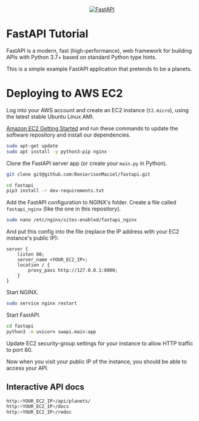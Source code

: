 <p align="center">
  <a href="https://fastapi.tiangolo.com"><img src="https://fastapi.tiangolo.com/img/logo-margin/logo-teal.png" alt="FastAPI"></a>
</p>


# FastAPI Tutorial

FastAPI is a modern, fast (high-performance), web framework for building APIs with Python 3.7+ based on standard Python type hints.

This is a simple example FastAPI application that pretends to be a planets.

# Deploying to AWS EC2

Log into your AWS account and create an EC2 instance (`t2.micro`), using the latest stable
Ubuntu Linux AMI.

[Amazon EC2 Getting Started](https://aws.amazon.com/pt/ec2/getting-started/) and run these commands to update the software repository and install
our dependencies.

```bash
sudo apt-get update
sudo apt install -y python3-pip nginx
```

Clone the FastAPI server app (or create your `main.py` in Python).

```bash
git clone git@github.com:RonierisonMaciel/fastapi.git
```

```bash
cd fastapi
pip3 install -r dev-requirements.txt
```

Add the FastAPI configuration to NGINX's folder. Create a file called `fastapi_nginx` (like the one in this repository).

```bash
sudo nano /etc/nginx/sites-enabled/fastapi_nginx
```

And put this config into the file (replace the IP address with your EC2 instance's public IP):

```
server {
    listen 80;   
    server_name <YOUR_EC2_IP>;    
    location / {        
        proxy_pass http://127.0.0.1:8000;    
    }
}
```

Start NGINX.

```bash
sudo service nginx restart
```

Start FastAPI.

```bash
cd fastapi
python3 -m uvicorn swapi.main:app
```

Update EC2 security-group settings for your instance to allow HTTP traffic to port 80.

Now when you visit your public IP of the instance, you should be able to access your API.

## Interactive API docs

```bash
http:<YOUR_EC2_IP>/api/planets/
http:<YOUR_EC2_IP>/docs
http:<YOUR_EC2_IP>/redoc
```
